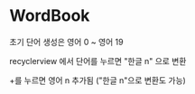 # WordBook

초기 단어 생성은 영어 0 ~ 영어 19

recyclerview 에서 단어를 누르면 "한글 n" 으로 변환

+를 누르면 영어 n 추가됨 ("한글 n"으로 변환도 가능)
